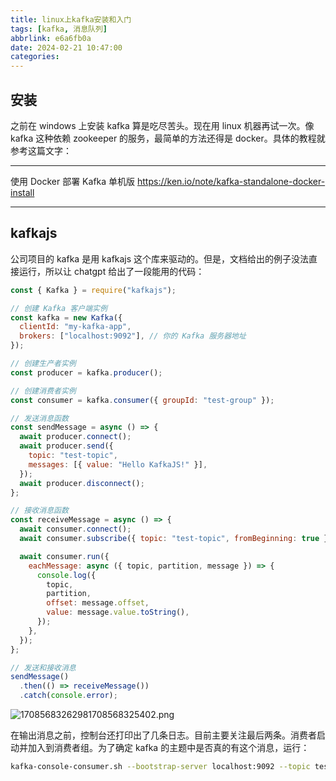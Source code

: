 ```yaml
---
title: linux上kafka安装和入门
tags: [kafka, 消息队列]
abbrlink: e6a6fb0a
date: 2024-02-21 10:47:00
categories:
---
```


## 安装

之前在 windows 上安装 kafka 算是吃尽苦头。现在用 linux 机器再试一次。像 kafka 这种依赖 zookeeper 的服务，最简单的方法还得是 docker。具体的教程就参考这篇文字：

---

使用 Docker 部署 Kafka 单机版
https://ken.io/note/kafka-standalone-docker-install

---

## kafkajs

公司项目的 kafka 是用 kafkajs 这个库来驱动的。但是，文档给出的例子没法直接运行，所以让 chatgpt 给出了一段能用的代码：

```javascript
const { Kafka } = require("kafkajs");

// 创建 Kafka 客户端实例
const kafka = new Kafka({
  clientId: "my-kafka-app",
  brokers: ["localhost:9092"], // 你的 Kafka 服务器地址
});

// 创建生产者实例
const producer = kafka.producer();

// 创建消费者实例
const consumer = kafka.consumer({ groupId: "test-group" });

// 发送消息函数
const sendMessage = async () => {
  await producer.connect();
  await producer.send({
    topic: "test-topic",
    messages: [{ value: "Hello KafkaJS!" }],
  });
  await producer.disconnect();
};

// 接收消息函数
const receiveMessage = async () => {
  await consumer.connect();
  await consumer.subscribe({ topic: "test-topic", fromBeginning: true });

  await consumer.run({
    eachMessage: async ({ topic, partition, message }) => {
      console.log({
        topic,
        partition,
        offset: message.offset,
        value: message.value.toString(),
      });
    },
  });
};

// 发送和接收消息
sendMessage()
  .then(() => receiveMessage())
  .catch(console.error);
```

![17085683262981708568325402.png](https://cdn.jsdelivr.net/gh/li199-code/blog-imgs@main/17085683262981708568325402.png)

在输出消息之前，控制台还打印出了几条日志。目前主要关注最后两条。消费者启动并加入到消费者组。为了确定 kafka 的主题中是否真的有这个消息，运行：

```bash
kafka-console-consumer.sh --bootstrap-server localhost:9092 --topic test-topic --from-beginning
```
